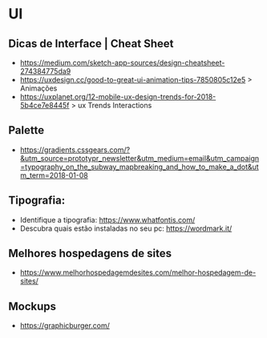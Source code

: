 # UI

## Dicas de Interface | Cheat Sheet
- https://medium.com/sketch-app-sources/design-cheatsheet-274384775da9 
- https://uxdesign.cc/good-to-great-ui-animation-tips-7850805c12e5 > Animações
- https://uxplanet.org/12-mobile-ux-design-trends-for-2018-5b4ce7e8445f > ux Trends Interactions

## Palette
- https://gradients.cssgears.com/?&utm_source=prototypr_newsletter&utm_medium=email&utm_campaign=typography_on_the_subway_mapbreaking_and_how_to_make_a_dot&utm_term=2018-01-08

## Tipografia:
- Identifique a tipografia: https://www.whatfontis.com/
- Descubra quais estão instaladas no seu pc: https://wordmark.it/

## Melhores hospedagens de sites
- https://www.melhorhospedagemdesites.com/melhor-hospedagem-de-sites/

## Mockups
- https://graphicburger.com/
